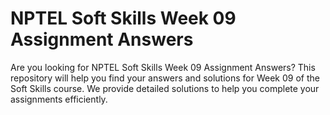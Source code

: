 # NPTEL Soft Skills Week 09 Assignment Answers

Are you looking for NPTEL Soft Skills Week 09 Assignment Answers? This repository will help you find your answers and solutions for Week 09 of the Soft Skills course. We provide detailed solutions to help you complete your assignments efficiently.